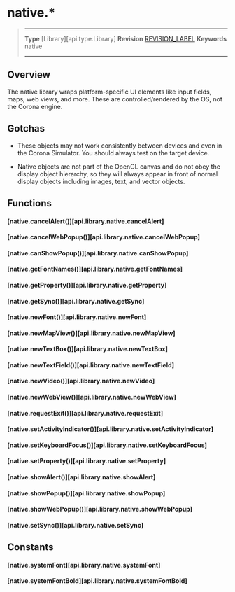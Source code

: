 # native.*

> --------------------- ------------------------------------------------------------------------------------------
> __Type__              [Library][api.type.Library]
> __Revision__          [REVISION_LABEL](REVISION_URL)
> __Keywords__          native
> --------------------- ------------------------------------------------------------------------------------------

## Overview

The native library wraps platform-specific UI elements like input fields, maps, web views, and more. These are controlled/rendered by the OS, not the Corona engine.

## Gotchas

* These objects may not work consistently between devices and even in the Corona Simulator. You should always test on the target device.

* Native objects are not part of the OpenGL canvas and do not obey the display object hierarchy, so they will always appear in front of normal display objects including images, text, and vector objects.

## Functions

#### [native.cancelAlert()][api.library.native.cancelAlert]

#### [native.cancelWebPopup()][api.library.native.cancelWebPopup]

#### [native.canShowPopup()][api.library.native.canShowPopup]

#### [native.getFontNames()][api.library.native.getFontNames]

#### [native.getProperty()][api.library.native.getProperty]

#### [native.getSync()][api.library.native.getSync]

#### [native.newFont()][api.library.native.newFont]

#### [native.newMapView()][api.library.native.newMapView]

#### [native.newTextBox()][api.library.native.newTextBox]

#### [native.newTextField()][api.library.native.newTextField]

#### [native.newVideo()][api.library.native.newVideo]

#### [native.newWebView()][api.library.native.newWebView]

#### [native.requestExit()][api.library.native.requestExit]

#### [native.setActivityIndicator()][api.library.native.setActivityIndicator]

#### [native.setKeyboardFocus()][api.library.native.setKeyboardFocus]

#### [native.setProperty()][api.library.native.setProperty]

#### [native.showAlert()][api.library.native.showAlert]

#### [native.showPopup()][api.library.native.showPopup]

#### [native.showWebPopup()][api.library.native.showWebPopup]

#### [native.setSync()][api.library.native.setSync]

## Constants

#### [native.systemFont][api.library.native.systemFont]

#### [native.systemFontBold][api.library.native.systemFontBold]
